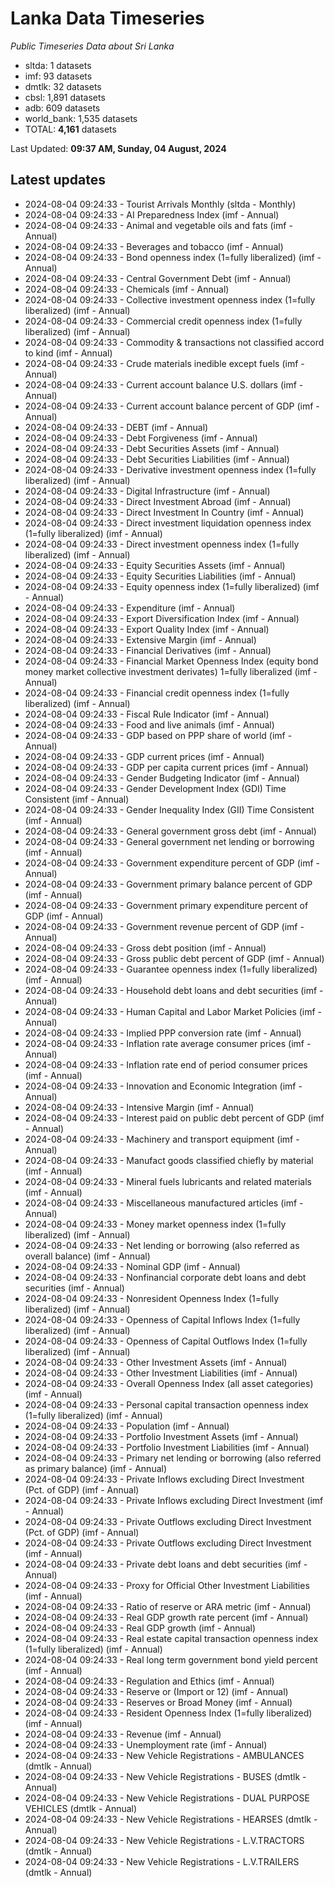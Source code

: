 # Lanka Data Timeseries
*Public Timeseries Data about Sri Lanka*

* sltda: 1 datasets
* imf: 93 datasets
* dmtlk: 32 datasets
* cbsl: 1,891 datasets
* adb: 609 datasets
* world_bank: 1,535 datasets
* TOTAL: **4,161** datasets

Last Updated: **09:37 AM, Sunday, 04 August, 2024**

## Latest updates

* 2024-08-04 09:24:33 - Tourist Arrivals Monthly (sltda - Monthly)
* 2024-08-04 09:24:33 - AI Preparedness Index (imf - Annual)
* 2024-08-04 09:24:33 - Animal and vegetable oils and fats (imf - Annual)
* 2024-08-04 09:24:33 - Beverages and tobacco (imf - Annual)
* 2024-08-04 09:24:33 - Bond openness index (1=fully liberalized) (imf - Annual)
* 2024-08-04 09:24:33 - Central Government Debt (imf - Annual)
* 2024-08-04 09:24:33 - Chemicals (imf - Annual)
* 2024-08-04 09:24:33 - Collective investment openness index (1=fully liberalized) (imf - Annual)
* 2024-08-04 09:24:33 - Commercial credit openness index (1=fully liberalized) (imf - Annual)
* 2024-08-04 09:24:33 - Commodity & transactions not classified accord to kind (imf - Annual)
* 2024-08-04 09:24:33 - Crude materials inedible except fuels (imf - Annual)
* 2024-08-04 09:24:33 - Current account balance U.S. dollars (imf - Annual)
* 2024-08-04 09:24:33 - Current account balance percent of GDP (imf - Annual)
* 2024-08-04 09:24:33 - DEBT (imf - Annual)
* 2024-08-04 09:24:33 - Debt Forgiveness (imf - Annual)
* 2024-08-04 09:24:33 - Debt Securities Assets (imf - Annual)
* 2024-08-04 09:24:33 - Debt Securities Liabilities (imf - Annual)
* 2024-08-04 09:24:33 - Derivative investment openness index (1=fully liberalized) (imf - Annual)
* 2024-08-04 09:24:33 - Digital Infrastructure (imf - Annual)
* 2024-08-04 09:24:33 - Direct Investment Abroad (imf - Annual)
* 2024-08-04 09:24:33 - Direct Investment In Country (imf - Annual)
* 2024-08-04 09:24:33 - Direct investment liquidation openness index (1=fully liberalized) (imf - Annual)
* 2024-08-04 09:24:33 - Direct investment openness index (1=fully liberalized) (imf - Annual)
* 2024-08-04 09:24:33 - Equity Securities Assets (imf - Annual)
* 2024-08-04 09:24:33 - Equity Securities Liabilities (imf - Annual)
* 2024-08-04 09:24:33 - Equity openness index (1=fully liberalized) (imf - Annual)
* 2024-08-04 09:24:33 - Expenditure (imf - Annual)
* 2024-08-04 09:24:33 - Export Diversification Index (imf - Annual)
* 2024-08-04 09:24:33 - Export Quality Index (imf - Annual)
* 2024-08-04 09:24:33 - Extensive Margin (imf - Annual)
* 2024-08-04 09:24:33 - Financial Derivatives (imf - Annual)
* 2024-08-04 09:24:33 - Financial Market Openness Index (equity bond money market collective investment derivates) 1=fully liberalized (imf - Annual)
* 2024-08-04 09:24:33 - Financial credit openness index (1=fully liberalized) (imf - Annual)
* 2024-08-04 09:24:33 - Fiscal Rule Indicator (imf - Annual)
* 2024-08-04 09:24:33 - Food and live animals (imf - Annual)
* 2024-08-04 09:24:33 - GDP based on PPP share of world (imf - Annual)
* 2024-08-04 09:24:33 - GDP current prices (imf - Annual)
* 2024-08-04 09:24:33 - GDP per capita current prices (imf - Annual)
* 2024-08-04 09:24:33 - Gender Budgeting Indicator (imf - Annual)
* 2024-08-04 09:24:33 - Gender Development Index (GDI) Time Consistent (imf - Annual)
* 2024-08-04 09:24:33 - Gender Inequality Index (GII) Time Consistent (imf - Annual)
* 2024-08-04 09:24:33 - General government gross debt (imf - Annual)
* 2024-08-04 09:24:33 - General government net lending or borrowing (imf - Annual)
* 2024-08-04 09:24:33 - Government expenditure percent of GDP (imf - Annual)
* 2024-08-04 09:24:33 - Government primary balance percent of GDP (imf - Annual)
* 2024-08-04 09:24:33 - Government primary expenditure percent of GDP (imf - Annual)
* 2024-08-04 09:24:33 - Government revenue percent of GDP (imf - Annual)
* 2024-08-04 09:24:33 - Gross debt position (imf - Annual)
* 2024-08-04 09:24:33 - Gross public debt percent of GDP (imf - Annual)
* 2024-08-04 09:24:33 - Guarantee openness index (1=fully liberalized) (imf - Annual)
* 2024-08-04 09:24:33 - Household debt loans and debt securities (imf - Annual)
* 2024-08-04 09:24:33 - Human Capital and Labor Market Policies (imf - Annual)
* 2024-08-04 09:24:33 - Implied PPP conversion rate (imf - Annual)
* 2024-08-04 09:24:33 - Inflation rate average consumer prices (imf - Annual)
* 2024-08-04 09:24:33 - Inflation rate end of period consumer prices (imf - Annual)
* 2024-08-04 09:24:33 - Innovation and Economic Integration (imf - Annual)
* 2024-08-04 09:24:33 - Intensive Margin (imf - Annual)
* 2024-08-04 09:24:33 - Interest paid on public debt percent of GDP (imf - Annual)
* 2024-08-04 09:24:33 - Machinery and transport equipment (imf - Annual)
* 2024-08-04 09:24:33 - Manufact goods classified chiefly by material (imf - Annual)
* 2024-08-04 09:24:33 - Mineral fuels lubricants and related materials (imf - Annual)
* 2024-08-04 09:24:33 - Miscellaneous manufactured articles (imf - Annual)
* 2024-08-04 09:24:33 - Money market openness index (1=fully liberalized) (imf - Annual)
* 2024-08-04 09:24:33 - Net lending or borrowing (also referred as overall balance) (imf - Annual)
* 2024-08-04 09:24:33 - Nominal GDP (imf - Annual)
* 2024-08-04 09:24:33 - Nonfinancial corporate debt loans and debt securities (imf - Annual)
* 2024-08-04 09:24:33 - Nonresident Openness Index (1=fully liberalized) (imf - Annual)
* 2024-08-04 09:24:33 - Openness of Capital Inflows Index (1=fully liberalized) (imf - Annual)
* 2024-08-04 09:24:33 - Openness of Capital Outflows Index (1=fully liberalized) (imf - Annual)
* 2024-08-04 09:24:33 - Other Investment Assets (imf - Annual)
* 2024-08-04 09:24:33 - Other Investment Liabilities (imf - Annual)
* 2024-08-04 09:24:33 - Overall Openness Index (all asset categories) (imf - Annual)
* 2024-08-04 09:24:33 - Personal capital transaction openness index (1=fully liberalized) (imf - Annual)
* 2024-08-04 09:24:33 - Population (imf - Annual)
* 2024-08-04 09:24:33 - Portfolio Investment Assets (imf - Annual)
* 2024-08-04 09:24:33 - Portfolio Investment Liabilities (imf - Annual)
* 2024-08-04 09:24:33 - Primary net lending or borrowing (also referred as primary balance) (imf - Annual)
* 2024-08-04 09:24:33 - Private Inflows excluding Direct Investment (Pct. of GDP) (imf - Annual)
* 2024-08-04 09:24:33 - Private Inflows excluding Direct Investment (imf - Annual)
* 2024-08-04 09:24:33 - Private Outflows excluding Direct Investment (Pct. of GDP) (imf - Annual)
* 2024-08-04 09:24:33 - Private Outflows excluding Direct Investment (imf - Annual)
* 2024-08-04 09:24:33 - Private debt loans and debt securities (imf - Annual)
* 2024-08-04 09:24:33 - Proxy for Official Other Investment Liabilities (imf - Annual)
* 2024-08-04 09:24:33 - Ratio of reserve or ARA metric (imf - Annual)
* 2024-08-04 09:24:33 - Real GDP growth rate percent (imf - Annual)
* 2024-08-04 09:24:33 - Real GDP growth (imf - Annual)
* 2024-08-04 09:24:33 - Real estate capital transaction openness index (1=fully liberalized) (imf - Annual)
* 2024-08-04 09:24:33 - Real long term government bond yield percent (imf - Annual)
* 2024-08-04 09:24:33 - Regulation and Ethics (imf - Annual)
* 2024-08-04 09:24:33 - Reserve or (Import or 12) (imf - Annual)
* 2024-08-04 09:24:33 - Reserves or Broad Money (imf - Annual)
* 2024-08-04 09:24:33 - Resident Openness Index (1=fully liberalized) (imf - Annual)
* 2024-08-04 09:24:33 - Revenue (imf - Annual)
* 2024-08-04 09:24:33 - Unemployment rate (imf - Annual)
* 2024-08-04 09:24:33 - New Vehicle Registrations - AMBULANCES (dmtlk - Annual)
* 2024-08-04 09:24:33 - New Vehicle Registrations - BUSES (dmtlk - Annual)
* 2024-08-04 09:24:33 - New Vehicle Registrations - DUAL PURPOSE VEHICLES (dmtlk - Annual)
* 2024-08-04 09:24:33 - New Vehicle Registrations - HEARSES (dmtlk - Annual)
* 2024-08-04 09:24:33 - New Vehicle Registrations - L.V.TRACTORS (dmtlk - Annual)
* 2024-08-04 09:24:33 - New Vehicle Registrations - L.V.TRAILERS (dmtlk - Annual)